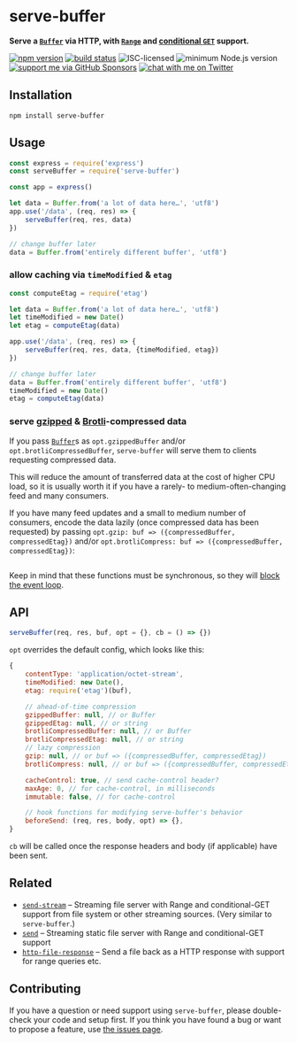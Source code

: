 # serve-buffer

**Serve a [`Buffer`](https://nodejs.org/api/buffer.html#buffer_class_buffer) via HTTP, with [`Range`](https://developer.mozilla.org/en-US/docs/Web/HTTP/Headers/Range) and [conditional `GET`](https://developer.mozilla.org/en-US/docs/Web/HTTP/Headers/If-None-Match) support.**

[![npm version](https://img.shields.io/npm/v/serve-buffer.svg)](https://www.npmjs.com/package/serve-buffer)
[![build status](https://api.travis-ci.org/derhuerst/serve-buffer.svg?branch=master)](https://travis-ci.org/derhuerst/serve-buffer)
![ISC-licensed](https://img.shields.io/github/license/derhuerst/serve-buffer.svg)
![minimum Node.js version](https://img.shields.io/node/v/serve-buffer.svg)
[![support me via GitHub Sponsors](https://img.shields.io/badge/support%20me-donate-fa7664.svg)](https://github.com/sponsors/derhuerst)
[![chat with me on Twitter](https://img.shields.io/badge/chat%20with%20me-on%20Twitter-1da1f2.svg)](https://twitter.com/derhuerst)


## Installation

```shell
npm install serve-buffer
```


## Usage

```js
const express = require('express')
const serveBuffer = require('serve-buffer')

const app = express()

let data = Buffer.from('a lot of data here…', 'utf8')
app.use('/data', (req, res) => {
	serveBuffer(req, res, data)
})

// change buffer later
data = Buffer.from('entirely different buffer', 'utf8')
```

### allow caching via `timeModified` & `etag`

```js
const computeEtag = require('etag')

let data = Buffer.from('a lot of data here…', 'utf8')
let timeModified = new Date()
let etag = computeEtag(data)

app.use('/data', (req, res) => {
	serveBuffer(req, res, data, {timeModified, etag})
})

// change buffer later
data = Buffer.from('entirely different buffer', 'utf8')
timeModified = new Date()
etag = computeEtag(data)
```

### serve [gzipped](https://en.wikipedia.org/wiki/Gzip) & [Brotli](https://en.wikipedia.org/wiki/Brotli)-compressed data

If you pass [`Buffer`](https://nodejs.org/api/buffer.html#buffer_buffer)s as `opt.gzippedBuffer` and/or `opt.brotliCompressedBuffer`, `serve-buffer` will serve them to clients requesting compressed data.

This will reduce the amount of transferred data at the cost of higher CPU load, so it is usually worth it if you have a rarely- to medium-often-changing feed and many consumers.

If you have many feed updates and a small to medium number of consumers, encode the data lazily (once compressed data has been requested) by passing `opt.gzip: buf => ({compressedBuffer, compressedEtag})` and/or `opt.brotliCompress: buf => ({compressedBuffer, compressedEtag})`:

```js

```

Keep in mind that these functions must be synchronous, so they will [block the event loop](https://nodejs.org/en/docs/guides/blocking-vs-non-blocking/).


## API

```js
serveBuffer(req, res, buf, opt = {}, cb = () => {})
```

`opt` overrides the default config, which looks like this:

```js
{
	contentType: 'application/octet-stream',
	timeModified: new Date(),
	etag: require('etag')(buf),

	// ahead-of-time compression
	gzippedBuffer: null, // or Buffer
	gzippedEtag: null, // or string
	brotliCompressedBuffer: null, // or Buffer
	brotliCompressedEtag: null, // or string
	// lazy compression
	gzip: null, // or buf => ({compressedBuffer, compressedEtag})
	brotliCompress: null, // or buf => ({compressedBuffer, compressedEtag})

	cacheControl: true, // send cache-control header?
	maxAge: 0, // for cache-control, in milliseconds
	immutable: false, // for cache-control

	// hook functions for modifying serve-buffer's behavior
	beforeSend: (req, res, body, opt) => {},
}
```

`cb` will be called once the response headers and body (if applicable) have been sent.


## Related

- [`send-stream`](https://github.com/nicolashenry/send-stream) – Streaming file server with Range and conditional-GET support from file system or other streaming sources. (Very similar to `serve-buffer`.)
- [`send`](https://github.com/pillarjs/send) – Streaming static file server with Range and conditional-GET support
- [`http-file-response`](https://github.com/mafintosh/http-file-response) – Send a file back as a HTTP response with support for range queries etc.


## Contributing

If you have a question or need support using `serve-buffer`, please double-check your code and setup first. If you think you have found a bug or want to propose a feature, use [the issues page](https://github.com/derhuerst/serve-buffer/issues).

